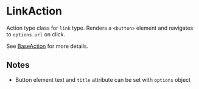 LinkAction
==========
Action type class for `link` type. Renders a `<button>` element and navigates to `options.url` on click.

See [BaseAction](BaseAction.md) for more details.

Notes
-----
  - Button element text and `title` attribute can be set with `options` object